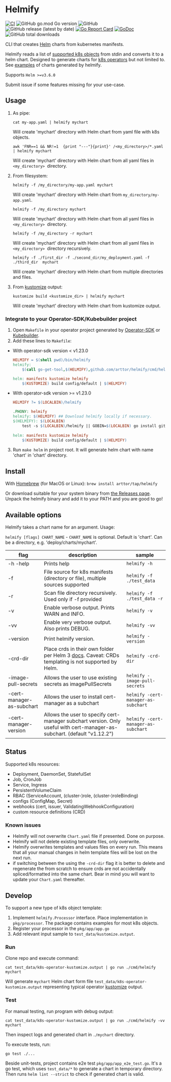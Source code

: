 # Helmify
[![CI](https://github.com/arttor/helmify/actions/workflows/ci.yml/badge.svg)](https://github.com/arttor/helmify/actions/workflows/ci.yml)
![GitHub go.mod Go version](https://img.shields.io/github/go-mod/go-version/arttor/helmify)
![GitHub](https://img.shields.io/github/license/arttor/helmify)
![GitHub release (latest by date)](https://img.shields.io/github/v/release/arttor/helmify)
[![Go Report Card](https://goreportcard.com/badge/github.com/arttor/helmify)](https://goreportcard.com/report/github.com/arttor/helmify)
[![GoDoc](https://godoc.org/github.com/arttor/helmify?status.svg)](https://pkg.go.dev/github.com/arttor/helmify?tab=doc)
![GitHub total downloads](https://img.shields.io/github/downloads/arttor/helmify/total)

CLI that creates [Helm](https://github.com/helm/helm) charts from kubernetes manifests.

Helmify reads a list of [supported k8s objects](#status) from stdin and converts it to a helm chart. 
Designed to generate charts for [k8s operators](#integrate-to-your-operator-sdkkubebuilder-project) but not limited to.
See [examples](https://github.com/arttor/helmify/tree/main/examples) of charts generated by helmify.

Supports `Helm >=v3.6.0`

Submit issue if some features missing for your use-case.

## Usage

1) As pipe:

    ```shell
    cat my-app.yaml | helmify mychart
    ```
   Will create 'mychart' directory with Helm chart from yaml file with k8s objects.

    ```shell
    awk 'FNR==1 && NR!=1  {print "---"}{print}' /<my_directory>/*.yaml | helmify mychart
    ```
   Will create 'mychart' directory with Helm chart from all yaml files in `<my_directory> `directory.

2) From filesystem:
    ```shell
    helmify -f /my_directory/my-app.yaml mychart
    ```
    Will create 'mychart' directory with Helm chart from `my_directory/my-app.yaml`.
    ```shell
    helmify -f /my_directory mychart
    ```
    Will create 'mychart' directory with Helm chart from all yaml files in `<my_directory> `directory.
    ```shell
    helmify -f /my_directory -r mychart
    ```
    Will create 'mychart' directory with Helm chart from all yaml files in `<my_directory> `directory recursively.
    ```shell
    helmify -f ./first_dir -f ./second_dir/my_deployment.yaml -f ./third_dir  mychart
    ```
    Will create 'mychart' directory with Helm chart from multiple directories and files.


3) From [kustomize](https://kustomize.io/) output:
    ```shell
    kustomize build <kustomize_dir> | helmify mychart
    ```
    Will create 'mychart' directory with Helm chart from kustomize output.

### Integrate to your Operator-SDK/Kubebuilder project

1. Open `Makefile` in your operator project generated by 
   [Operator-SDK](https://github.com/operator-framework/operator-sdk) or [Kubebuilder](https://github.com/kubernetes-sigs/kubebuilder).
2. Add these lines to `Makefile`:
- With operator-sdk version < v1.23.0 
    ```makefile
    HELMIFY = $(shell pwd)/bin/helmify
    helmify:
    	$(call go-get-tool,$(HELMIFY),github.com/arttor/helmify/cmd/helmify@v0.3.7)
    
    helm: manifests kustomize helmify
    	$(KUSTOMIZE) build config/default | $(HELMIFY)
    ```
- With operator-sdk version >= v1.23.0
    ```makefile
    HELMIFY ?= $(LOCALBIN)/helmify
    
    .PHONY: helmify
    helmify: $(HELMIFY) ## Download helmify locally if necessary.
    $(HELMIFY): $(LOCALBIN)
    	test -s $(LOCALBIN)/helmify || GOBIN=$(LOCALBIN) go install github.com/arttor/helmify/cmd/helmify@latest
        
    helm: manifests kustomize helmify
    	$(KUSTOMIZE) build config/default | $(HELMIFY)
    ```
3. Run `make helm` in project root. It will generate helm chart with name 'chart' in 'chart' directory.

## Install

With [Homebrew](https://brew.sh/) (for MacOS or Linux): `brew install arttor/tap/helmify`

Or download suitable for your system binary from [the Releases page](https://github.com/arttor/helmify/releases/latest).
Unpack the helmify binary and add it to your PATH and you are good to go!

## Available options
Helmify takes a chart name for an argument.
Usage:

```helmify [flags] CHART_NAME```  -  `CHART_NAME` is optional. Default is 'chart'. Can be a directory, e.g. 'deploy/charts/mychart'.

| flag                      | description                                                                                                                                                                                                 | sample                              |
|---------------------------|-------------------------------------------------------------------------------------------------------------------------------------------------------------------------------------------------------------|-------------------------------------|
| -h -help                  | Prints help                                                                                                                                                                                                 | `helmify -h`                        |
| -f                        | File source for k8s manifests (directory or file), multiple sources supported                                                                                                                               | `helmify -f ./test_data`            |
| -r                        | Scan file directory recursively. Used only if -f provided                                                                                                                                                   | `helmify -f ./test_data -r`         |
| -v                        | Enable verbose output. Prints WARN and INFO.                                                                                                                                                                | `helmify -v`                        |
| -vv                       | Enable very verbose output. Also prints DEBUG.                                                                                                                                                              | `helmify -vv`                       |
| -version                  | Print helmify version.                                                                                                                                                                                      | `helmify -version`                  |
| -crd-dir                  | Place crds in their own folder per Helm 3 [docs](https://helm.sh/docs/chart_best_practices/custom_resource_definitions/#method-1-let-helm-do-it-for-you). Caveat: CRDs templating is not supported by Helm. | `helmify -crd-dir`                  |
| -image-pull-secrets       | Allows the user to use existing secrets as imagePullSecrets                                                                                                                                                 | `helmify -image-pull-secrets`       |
| -cert-manager-as-subchart | Allows the user to install cert-manager as a subchart                                                                                                                                                       | `helmify -cert-manager-as-subchart` |
| -cert-manager-version | Allows the user to specify cert-manager subchart version. Only useful with cert-manager-as-subchart. (default "v1.12.2")                                                                                                                                                       | `helmify -cert-manager-as-subchart` |
## Status
Supported k8s resources:
- Deployment, DaemonSet, StatefulSet
- Job, CronJob
- Service, Ingress
- PersistentVolumeClaim
- RBAC (ServiceAccount, (cluster-)role, (cluster-)roleBinding)
- configs (ConfigMap, Secret)
- webhooks (cert, issuer, ValidatingWebhookConfiguration)
- custom resource definitions (CRD)

### Known issues
- Helmify will not overwrite `Chart.yaml` file if presented. Done on purpose.
- Helmify will not delete existing template files, only overwrite.
- Helmify overwrites templates and values files on every run. 
  This means that all your manual changes in helm template files will be lost on the next run.
- if switching between the using the `-crd-dir` flag it is better to delete and regenerate the from scratch to ensure crds are not accidentally spliced/formatted into the same chart. Bear in mind you will want to update your `Chart.yaml` thereafter.
  
## Develop
To support a new type of k8s object template:
1. Implement `helmify.Processor` interface. Place implementation in `pkg/processor`. The package contains 
examples for most k8s objects.
2. Register your processor in the `pkg/app/app.go`
3. Add relevant input sample to `test_data/kustomize.output`.


### Run
Clone repo and execute command:

```shell
cat test_data/k8s-operator-kustomize.output | go run ./cmd/helmify mychart
```

Will generate `mychart` Helm chart form file `test_data/k8s-operator-kustomize.output` representing typical operator
[kustomize](https://github.com/kubernetes-sigs/kustomize) output.

### Test
For manual testing, run program with debug output:
```shell
cat test_data/k8s-operator-kustomize.output | go run ./cmd/helmify -vv mychart
```
Then inspect logs and generated chart in `./mychart` directory.

To execute tests, run:
```shell
go test ./...
```
Beside unit-tests, project contains e2e test `pkg/app/app_e2e_test.go`.
It's a go test, which uses `test_data/*` to generate a chart in temporary directory. 
Then runs `helm lint --strict` to check if generated chart is valid.
